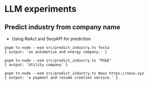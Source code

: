 # LLM experiments

## Predict industry from company name

- Using ReAct and SerpAPI for prediction

```
pnpm ts-node --esm src/predict_industry.ts Tesla
{ output: 'an automotive and energy company.' }

pnpm ts-node --esm src/predict_industry.ts "PG&E"
{ output: 'Utility company' }

pnpm ts-node --esm src/predict_industry.ts Noxx https://noxx.xyz
{ output: 'a payment and resume creation service.' }

```
